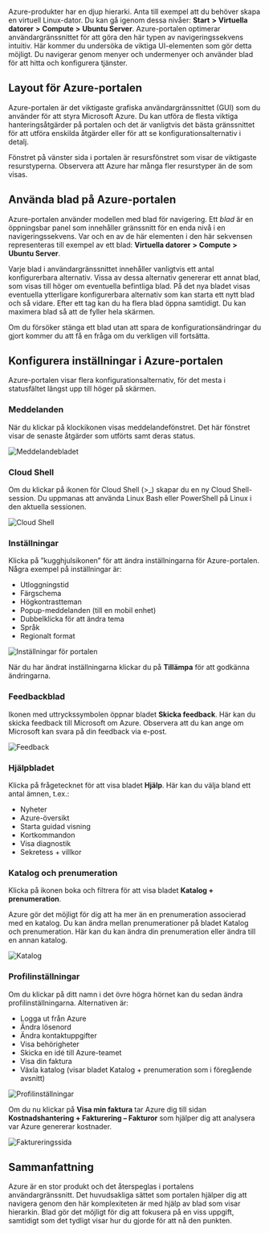 Azure-produkter har en djup hierarki. Anta till exempel att du behöver skapa en virtuell Linux-dator. Du kan gå igenom dessa nivåer: **Start** **>** **Virtuella datorer** **>** **Compute** **>** **Ubuntu Server**. Azure-portalen optimerar användargränssnittet för att göra den här typen av navigeringssekvens intuitiv. Här kommer du undersöka de viktiga UI-elementen som gör detta möjligt. Du navigerar genom menyer och undermenyer och använder blad för att hitta och konfigurera tjänster.

## <a name="azure-portal-layout"></a>Layout för Azure-portalen

Azure-portalen är det viktigaste grafiska användargränssnittet (GUI) som du använder för att styra Microsoft Azure. Du kan utföra de flesta viktiga hanteringsåtgärder på portalen och det är vanligtvis det bästa gränssnittet för att utföra enskilda åtgärder eller för att se konfigurationsalternativ i detalj.

Fönstret på vänster sida i portalen är resursfönstret som visar de viktigaste resurstyperna. Observera att Azure har många fler resurstyper än de som visas.

## <a name="using-blades-in-azure-portal"></a>Använda blad på Azure-portalen

Azure-portalen använder modellen med blad för navigering. Ett _blad_ är en öppningsbar panel som innehåller gränssnitt för en enda nivå i en navigeringssekvens. Var och en av de här elementen i den här sekvensen representeras till exempel av ett blad: **Virtuella datorer** **>** **Compute** **>** **Ubuntu Server**.

Varje blad i användargränssnittet innehåller vanligtvis ett antal konfigurerbara alternativ. Vissa av dessa alternativ genererar ett annat blad, som visas till höger om eventuella befintliga blad. På det nya bladet visas eventuella ytterligare konfigurerbara alternativ som kan starta ett nytt blad och så vidare. Efter ett tag kan du ha flera blad öppna samtidigt. Du kan maximera blad så att de fyller hela skärmen.

Om du försöker stänga ett blad utan att spara de konfigurationsändringar du gjort kommer du att få en fråga om du verkligen vill fortsätta.

## <a name="configuring-settings-in-azure-portal"></a>Konfigurera inställningar i Azure-portalen

Azure-portalen visar flera konfigurationsalternativ, för det mesta i statusfältet längst upp till höger på skärmen.

### <a name="notifications"></a>Meddelanden

När du klickar på klockikonen visas meddelandefönstret. Det här fönstret visar de senaste åtgärder som utförts samt deras status.

![Meddelandebladet](../images/2-notifications-blade.PNG)

### <a name="cloud-shell"></a>Cloud Shell

Om du klickar på ikonen för Cloud Shell (>_) skapar du en ny Cloud Shell-session. Du uppmanas att använda Linux Bash eller PowerShell på Linux i den aktuella sessionen.

![Cloud Shell](../images/2-choose-shell.PNG)

### <a name="settings"></a>Inställningar

Klicka på ”kugghjulsikonen” för att ändra inställningarna för Azure-portalen. Några exempel på inställningar är:

* Utloggningstid
* Färgschema
* Högkontrastteman
* Popup-meddelanden (till en mobil enhet)
* Dubbelklicka för att ändra tema
* Språk
* Regionalt format

![Inställningar för portalen](../images/2-settings-blade.PNG)

När du har ändrat inställningarna klickar du på **Tillämpa** för att godkänna ändringarna.

### <a name="feedback-blade"></a>Feedbackblad

Ikonen med uttryckssymbolen öppnar bladet **Skicka feedback**. Här kan du skicka feedback till Microsoft om Azure. Observera att du kan ange om Microsoft kan svara på din feedback via e-post.

![Feedback](../images/2-feedback-blade.PNG)

### <a name="help-blade"></a>Hjälpbladet

Klicka på frågetecknet för att visa bladet **Hjälp**. Här kan du välja bland ett antal ämnen, t.ex.:

* Nyheter
* Azure-översikt
* Starta guidad visning
* Kortkommandon
* Visa diagnostik
* Sekretess + villkor

### <a name="directory-and-subscription"></a>Katalog och prenumeration

Klicka på ikonen boka och filtrera för att visa bladet **Katalog + prenumeration**.

Azure gör det möjligt för dig att ha mer än en prenumeration associerad med en katalog. Du kan ändra mellan prenumerationer på bladet Katalog och prenumeration. Här kan du kan ändra din prenumeration eller ändra till en annan katalog.

![Katalog](../images/2-directory-blade-1.PNG)

### <a name="profile-settings"></a>Profilinställningar

Om du klickar på ditt namn i det övre högra hörnet kan du sedan ändra profilinställningarna.
Alternativen är:

* Logga ut från Azure
* Ändra lösenord
* Ändra kontaktuppgifter
* Visa behörigheter
* Skicka en idé till Azure-teamet
* Visa din faktura
* Växla katalog (visar bladet Katalog + prenumeration som i föregående avsnitt)

![Profilinställningar](../images/2-portal-menu.png)

Om du nu klickar på **Visa min faktura** tar Azure dig till sidan **Kostnadshantering + Fakturering – Fakturor** som hjälper dig att analysera var Azure genererar kostnader.

![Faktureringssida](../images/2-portal-billing.PNG)

## <a name="summary"></a>Sammanfattning

Azure är en stor produkt och det återspeglas i portalens användargränssnitt. Det huvudsakliga sättet som portalen hjälper dig att navigera genom den här komplexiteten är med hjälp av blad som visar hierarkin. Blad gör det möjligt för dig att fokusera på en viss uppgift, samtidigt som det tydligt visar hur du gjorde för att nå den punkten.
